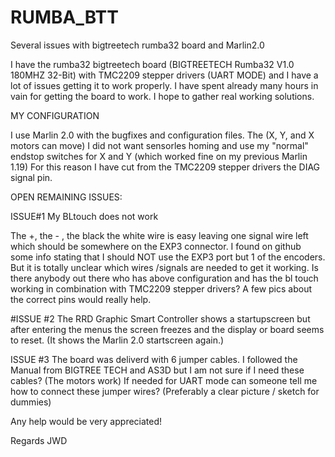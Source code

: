 # RUMBA_BTT
Several issues with bigtreetech rumba32 board and Marlin2.0 

I have the rumba32 bigtreetech board  (BIGTREETECH Rumba32 V1.0 180MHZ 32-Bit) with TMC2209 stepper drivers (UART MODE) and I
have a lot of issues getting it to work properly. 
I have spent already many hours in vain for getting the board to work. I hope to gather real working solutions.


MY CONFIGURATION

I use Marlin 2.0 with the bugfixes and configuration files. The (X, Y, and X motors can move)
I did not want sensorles homing and use my "normal" endstop switches for X and Y (which worked fine on my previous Marlin 1.19)
For this reason I have cut from the TMC2209 stepper drivers the DIAG signal pin. 


OPEN REMAINING ISSUES:

ISSUE#1 My BLtouch does not work

The +,  the - , the black the white wire is easy leaving one signal wire left which should be somewhere on the EXP3 connector.
I found on github some info stating that I should NOT use the EXP3 port but 1 of the encoders. But it is totally unclear which wires
/signals are needed to get it working. 
Is there anybody out there who has above configuration and has the bl touch working in combination with TMC2209 stepper drivers?
A few pics about the correct pins would really help.


#ISSUE #2 The RRD Graphic Smart Controller shows a startupscreen but after entering the menus the screen freezes and the display or board seems to reset.
(It shows the Marlin 2.0 startscreen again.)


ISSUE #3 The board was deliverd with 6 jumper cables. I followed the Manual from BIGTREE TECH and AS3D but I am not sure if I need these cables?
(The motors work)
If needed for UART mode can someone tell me how to connect these jumper wires? (Preferably a clear picture / sketch for dummies) 

Any help would be very appreciated!

Regards JWD
